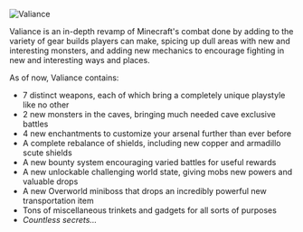 ![Valiance](https://github.com/user-attachments/assets/6844fc7a-381a-46d6-acef-646bbe3d4b59)


Valiance is an in-depth revamp of Minecraft's combat done by adding to the variety of gear builds players can make, spicing up dull areas with new and interesting monsters, and adding new mechanics to encourage fighting in new and interesting ways and places.

 As of now, Valiance contains:
- 7 distinct weapons, each of which bring a completely unique playstyle like no other
- 2 new monsters in the caves, bringing much needed cave exclusive battles
- 4 new enchantments to customize your arsenal further than ever before
- A complete rebalance of shields, including new copper and armadillo scute shields
- A new bounty system encouraging varied battles for useful rewards
- A new unlockable challenging world state, giving mobs new powers and valuable drops
- A new Overworld miniboss that drops an incredibly powerful new transportation item
- Tons of miscellaneous trinkets and gadgets for all sorts of purposes
- _Countless secrets..._
